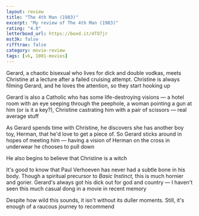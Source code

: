 ```yaml
---
layout: review
title: "The 4th Man (1983)"
excerpt: "My review of The 4th Man (1983)"
rating: "4.0"
letterboxd_url: https://boxd.it/4TO7jr
mst3k: false
rifftrax: false
category: movie-review
tags: [vk, 1001-movies]
---
```


Gerard, a chaotic bisexual who lives for dick and double vodkas, meets Christine at a lecture after a failed cruising attempt. Christine is always filming Gerard, and he loves the attention, so they start hooking up

Gerard is also a Catholic who has some life-destroying visions — a hotel room with an eye seeping through the peephole, a woman pointing a gun at him (or is it a key?), Christine castrating him with a pair of scissors — real average stuff

As Gerard spends time with Christine, he discovers she has another boy toy, Herman, that he'd love to get a piece of. So Gerard sticks around in hopes of meeting him — having a vision of Herman on the cross in underwear he chooses to pull down

He also begins to believe that Christine is a witch

It's good to know that Paul Verhoeven has never had a subtle bone in his body. Though a spiritual precursor to <i>Basic Instinct,</i> this is much hornier and gorier. Gerard's always got his dick out for god and country — I haven't seen this much casual dong in a movie in recent memory

Despite how wild this sounds, it isn't without its duller moments. Still, it's enough of a raucous journey to recommend
